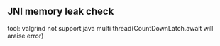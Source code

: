 ## JNI memory leak check

tool: valgrind
not support java multi thread(CountDownLatch.await will araise error)
